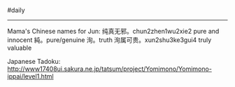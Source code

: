 #daily 

---

Mama's Chinese names for Jun:
纯真无邪。chun2zhen1wu2xie2 pure and innocent
純。pure/genuine
洵。truth
洵属可贵。xun2shu3ke3gui4 truly valuable

Japanese Tadoku: http://www17408ui.sakura.ne.jp/tatsum/project/Yomimono/Yomimono-ippai/level1.html
